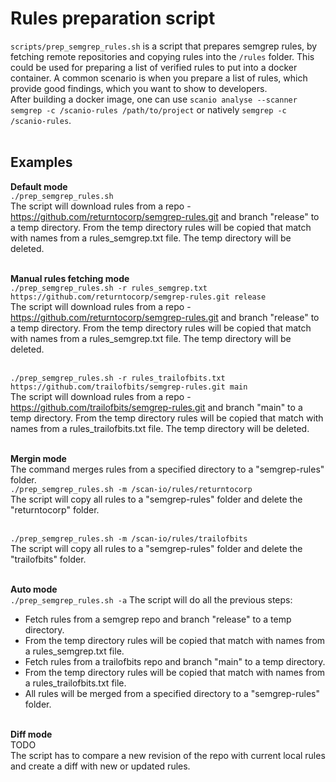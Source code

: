 # Rules preparation script 
`scripts/prep_semgrep_rules.sh` is a script that prepares semgrep rules, by fetching remote repositories and copying rules into the `/rules` folder. This could be used for preparing a list of verified rules to put into a docker container. A common scenario is when you prepare a list of rules, which provide good findings, which you want to show to developers.  
After building a docker image, one can use `scanio analyse --scanner semgrep -c /scanio-rules /path/to/project` or natively `semgrep -c /scanio-rules`.<br><br>

## Examples
**Default mode**<br>
```./prep_semgrep_rules.sh```<br>
The script will download rules from a repo - https://github.com/returntocorp/semgrep-rules.git and branch "release" to a temp directory. From the temp directory rules will be copied that match with names from a rules_semgrep.txt file. The temp directory will be deleted.<br><br>

**Manual rules fetching mode**<br>
```./prep_semgrep_rules.sh -r rules_semgrep.txt https://github.com/returntocorp/semgrep-rules.git release```<br>
The script will download rules from a repo - https://github.com/returntocorp/semgrep-rules.git and branch "release" to a temp directory. From the temp directory rules will be copied that match with names from a rules_semgrep.txt file. The temp directory will be deleted.<br><br>

```./prep_semgrep_rules.sh -r rules_trailofbits.txt https://github.com/trailofbits/semgrep-rules.git main```<br>
The script will download rules from a repo - https://github.com/trailofbits/semgrep-rules.git and branch "main" to a temp directory. From the temp directory rules will be copied that match with names from a rules_trailofbits.txt file. The temp directory will be deleted.<br><br>

**Mergin mode**<br>
The command merges rules from a specified directory to a "semgrep-rules" folder.<br>
```./prep_semgrep_rules.sh -m /scan-io/rules/returntocorp```<br>
The script will copy all rules to a "semgrep-rules" folder and delete the "returntocorp" folder.<br><br>

```./prep_semgrep_rules.sh -m /scan-io/rules/trailofbits```<br>
The script will copy all rules to a "semgrep-rules" folder and delete the "trailofbits" folder.<br><br>

**Auto mode**<br>
```./prep_semgrep_rules.sh -a```
The script will do all the previous steps:
* Fetch rules from a semgrep repo and branch "release" to a temp directory.
* From the temp directory rules will be copied that match with names from a rules_semgrep.txt file.
* Fetch rules from a trailofbits repo and branch "main" to a temp directory.
* From the temp directory rules will be copied that match with names from a rules_trailofbits.txt file.
* All rules will be merged from a specified directory to a "semgrep-rules" folder.<br><br>

**Diff mode**<br>
TODO<br>
The script has to compare a new revision of the repo with current local rules and create a diff with new or updated rules.<br>
